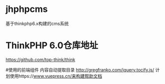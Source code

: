 # jhphpcms
基于thinkphp6.x构建的cms系统

# ThinkPHP 6.0仓库地址
https://github.com/top-think/think

#使用的前端组件
内容自动提取目录 http://gregfranko.com/jquery.tocify.js/
计划使用https://www.vuepress.cn/来构建帮助文档
